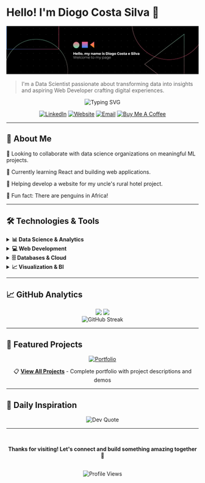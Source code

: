 # Hello! I'm Diogo Costa Silva 👋

![Black Simple Personal LinkedIn Banner](https://github.com/diogo-costa-silva/assets/blob/main/linkedin_banner_dcs.png)

> I'm a Data Scientist passionate about transforming data into insights and aspiring Web Developer crafting digital experiences.


<p align="center">
  <img src="https://readme-typing-svg.herokuapp.com?font=Fira+Code&size=22&duration=3000&pause=1000&color=58A6FF&center=true&width=435&lines=Data+Scientist+%F0%9F%93%8A;Web+Developer+%F0%9F%92%BB;From+Braga%2C+Portugal+%F0%9F%87%B5%F0%9F%87%B9;Always+Learning+%F0%9F%9A%80" alt="Typing SVG" />
</p>

<div align="center">

[![LinkedIn](https://img.shields.io/badge/LinkedIn-%230077B5?style=for-the-badge&logo=linkedin&logoColor=white)](https://www.linkedin.com/in/diogo-costa-e-silva/)
[![Website](https://img.shields.io/badge/Portfolio-FF5722?style=for-the-badge&logo=google-chrome&logoColor=white)](https://diogo-costa-silva.github.io)
[![Email](https://img.shields.io/badge/Email-D14836?style=for-the-badge&logo=gmail&logoColor=white)](mailto:dccsilva98@gmail.com)
[![Buy Me A Coffee](https://img.shields.io/badge/Buy_Me_A_Coffee-FFDD00?style=for-the-badge&logo=buy-me-a-coffee&logoColor=black)](https://www.buymeacoffee.com/dccsilva98)

</div>

---

## 🎯 About Me

🤝 Looking to collaborate with data science organizations on meaningful ML projects.

🌱 Currently learning React and building web applications.

🏨 Helping develop a website for my uncle's rural hotel project.

🐧 Fun fact: There are penguins in Africa!

---

## 🛠️ Technologies & Tools

<details>
<summary><b>📊 Data Science & Analytics</b></summary>

![Python](https://img.shields.io/badge/Python-3776AB?style=for-the-badge&logo=python&logoColor=white)
![R](https://img.shields.io/badge/R-276DC3?style=for-the-badge&logo=r&logoColor=white)
![Pandas](https://img.shields.io/badge/Pandas-150458?style=for-the-badge&logo=pandas&logoColor=white)
![NumPy](https://img.shields.io/badge/NumPy-013243?style=for-the-badge&logo=numpy&logoColor=white)
![Scikit Learn](https://img.shields.io/badge/Scikit_Learn-F7931E?style=for-the-badge&logo=scikit-learn&logoColor=white)
![TensorFlow](https://img.shields.io/badge/TensorFlow-FF6F00?style=for-the-badge&logo=tensorflow&logoColor=white)

</details>

<details>
<summary><b>💻 Web Development</b></summary>

![JavaScript](https://img.shields.io/badge/JavaScript-F7DF1E?style=for-the-badge&logo=javascript&logoColor=black)
![React](https://img.shields.io/badge/React-20232A?style=for-the-badge&logo=react&logoColor=61DAFB)
![Node.js](https://img.shields.io/badge/Node.js-339933?style=for-the-badge&logo=nodedotjs&logoColor=white)
![HTML5](https://img.shields.io/badge/HTML5-E34F26?style=for-the-badge&logo=html5&logoColor=white)
![CSS3](https://img.shields.io/badge/CSS3-1572B6?style=for-the-badge&logo=css3&logoColor=white)
![Bootstrap](https://img.shields.io/badge/Bootstrap-7952B3?style=for-the-badge&logo=bootstrap&logoColor=white)

</details>

<details>
<summary><b>🗄️ Databases & Cloud</b></summary>

![PostgreSQL](https://img.shields.io/badge/PostgreSQL-336791?style=for-the-badge&logo=postgresql&logoColor=white)
![MongoDB](https://img.shields.io/badge/MongoDB-4EA94B?style=for-the-badge&logo=mongodb&logoColor=white)
![MySQL](https://img.shields.io/badge/MySQL-4479A1?style=for-the-badge&logo=mysql&logoColor=white)
![Azure](https://img.shields.io/badge/azure-%230072C6.svg?style=for-the-badge&logo=microsoftazure&logoColor=white)
![Docker](https://img.shields.io/badge/Docker-2496ED?style=for-the-badge&logo=docker&logoColor=white)

</details>

<details>
<summary><b>📈 Visualization & BI</b></summary>

![Tableau](https://img.shields.io/badge/Tableau-E97627?style=for-the-badge&logo=tableau&logoColor=white)
![Power BI](https://img.shields.io/badge/Power_BI-F2C811?style=for-the-badge&logo=powerbi&logoColor=black)
![Grafana](https://img.shields.io/badge/Grafana-F46800?style=for-the-badge&logo=grafana&logoColor=white)

</details>

---

## 📈 GitHub Analytics

<div align="center">
  <img height="180em" src="https://github-readme-stats.vercel.app/api?username=diogo-costa-silva&show_icons=true&theme=tokyonight&include_all_commits=true&count_private=true"/>
  <img height="180em" src="https://github-readme-stats.vercel.app/api/top-langs/?username=diogo-costa-silva&layout=compact&langs_count=8&theme=tokyonight"/>
</div>

<div align="center">
  <img src="https://github-readme-streak-stats.herokuapp.com/?user=diogo-costa-silva&theme=tokyonight" alt="GitHub Streak"/>
</div>

---

## 🎯 Featured Projects

<div align="center">

[![Portfolio](https://github-readme-stats.vercel.app/api/pin/?username=diogo-costa-silva&repo=portfolio&theme=tokyonight)](https://github.com/diogo-costa-silva/portfolio)

📋 **[View All Projects](https://github.com/diogo-costa-silva/portfolio)** - Complete portfolio with project descriptions and demos

</div>

---

## 💭 Daily Inspiration

<div align="center">
  <img src="https://quotes-github-readme.vercel.app/api?type=horizontal&theme=tokyonight" alt="Dev Quote"/>
</div>


---

<br>

<div align="center">

**Thanks for visiting! Let's connect and build something amazing together** 🚀

</div>

<br>

<div align="center">
  <img src="https://komarev.com/ghpvc/?username=diogo-costa-silva&color=blueviolet&style=for-the-badge" alt="Profile Views"/>

</div>
